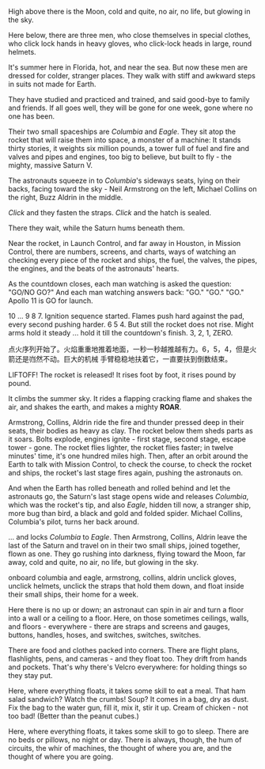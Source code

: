 
High above there is the Moon, cold and quite,
no air, no life, but glowing in the sky.

Here below, there are three men, who close themselves in special clothes, who
click lock hands in heavy gloves, who click-lock heads in large, round helmets.

It's summer here in Florida, hot, and near the sea. But now these men are dressed
for colder, stranger places. They walk with stiff and awkward steps in suits not
made for Earth.

They have studied and practiced and trained, and said good-bye to family and friends.
If all goes well, they will be gone for one week, gone where no one has been.

Their two small spaceships are *Columbia* and *Eagle*. They sit atop the rocket that
will raise them into space, a monster of a machine: It stands thirty stories, it
weights six million pounds, a tower full of fuel and fire and valves and pipes
and engines, too big to believe, but built to fly - the mighty, massive Saturn V.

The astronauts squeeze in to *Columbia*'s sideways seats, lying on their backs,
facing toward the sky - Neil Armstrong on the left, Michael Collins on the right,
Buzz Aldrin in the middle.

*Click* and they fasten the straps. *Click* and the hatch is sealed.

There they wait, while the Saturn hums beneath them.

Near the rocket, in Launch Control, and far away in Houston, in Mission Control,
there are numbers, screens, and charts, ways of watching an checking every piece
of the rocket and ships, the fuel, the valves, the pipes, the engines, and the
beats of the astronauts' hearts.

As the countdown closes, each man watching is asked the question: "GO/NO GO?" And
each man watching answers back: "GO." "GO." "GO." Apollo 11 is GO for launch.

10 ... 9 8 7. Ignition sequence started. Flames push hard against the pad, every
second pushing harder. 6 5 4. But still the rocket does not rise. Might arms hold
it steady ... hold it till the countdown's finish. 3, 2, 1, ZERO.

点火序列开始了。火焰重重地推着地面，一秒一秒越推越有力。6，5，4，但是火箭还是岿然不动。巨大的机械
手臂稳稳地扶着它，一直要扶到倒数结束。


LIFTOFF! The rocket is released! It rises foot by foot, it rises pound by pound.

It climbs the summer sky. It rides a flapping cracking flame and shakes the air,
and shakes the earth, and makes a mighty **ROAR**.

Armstrong, Collins, Aldrin ride the fire and thunder pressed deep in their seats,
their bodies as heavy as clay. The rocket below them sheds parts as it soars. Bolts
explode, engines ignite - first stage, second stage, escape tower - gone. The
rocket flies lighter, the rocket flies faster; in twelve minutes' time, it's one
hundred miles high. Then, after an orbit around the Earth to talk with Mission
Control, to check the course, to check the rocket and ships, the rocket's last
stage fires again, pushing the astronauts on.

And when the Earth has rolled beneath and rolled behind and let the astronauts go,
the Saturn's last stage opens wide and releases *Columbia*, which was the rocket's
tip, and also *Eagle*, hidden till now, a stranger ship, more bug than bird, a
black and gold and folded spider. Michael Collins, Columbia's pilot, turns her back
around.

... and locks *Columbia* to *Eagle*. Then Armstrong, Collins, Aldrin leave the
last of the Saturn and travel on in their two small ships, joined together, flown
as one. They go rushing into darkness, flying toward the Moon, far away, cold and quite,
no air, no life, but glowing in the sky.

onboard columbia and eagle, armstrong, collins, aldrin unclick gloves, unclick
helmets, unclick the straps that hold them down, and float inside their small ships,
their home for a week.

Here there is no up or down; an astronaut can spin in air and turn a floor into
a wall or a ceiling to a floor. Here, on those sometimes ceilings, walls, and
floors - everywhere - there are straps and screens and gauges, buttons, handles,
hoses, and switches, switches, switches.

There are food and clothes packed into corners. There are flight plans, flashlights,
pens, and cameras - and they float too.
They drift from hands and pockets. That's why there's Velcro everywhere: for
holding things so they stay put.

Here, where everything floats, it takes some skill to eat a meal. That ham salad
sandwich? Watch the crumbs! Soup? It comes in a bag, dry as dust. Fix the bag to
the water gun, fill it, mix it, stir it up. Cream of chicken - not too bad! (Better
than the peanut cubes.)

Here, where everything floats, it takes some skill to go to sleep. There are no
beds or pillows, no night or day. There is always, though, the hum of circuits,
the whir of machines, the thought of where you are, and the thought of where you
are going. 
